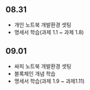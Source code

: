 ## 08.31

 - 개인 노트북 개발환경 셋팅
 - 명세서 학습(과제 1.1 ~ 과제 1.8)

## 09.01
 - 싸피 노트북 개발환경 셋팅
 - 블록체인 개념 학습
 - 명세서 학습(과제 1.9 ~ 과제1.11)
